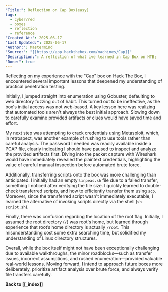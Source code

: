 ```yaml
---
"Title:": Reflection on Cap Box(easy)
tags:
  - cyber/red
  - boxes
  - reflection
  - reference
"Created At:": 2025-06-17
"Last Updated:": 2025-06-17
"Author:": Mastermind
"Source:": "[[https://app.hackthebox.com/machines/Cap]]"
"Description:": A reflection of what ive learned in Cap Box on HTB;
"Done:": true
---
```



Reflecting on my experience with the "Cap" box on Hack The Box, I encountered several important lessons that deepened my understanding of practical penetration testing.

Initially, I jumped straight into enumeration using Gobuster, defaulting to web directory fuzzing out of habit. This turned out to be ineffective, as the box's initial access was not web-based. A key lesson here was realizing that automated tools aren't always the best initial approach. Slowing down to carefully examine provided artifacts or clues would have saved time and effort.

My next step was attempting to crack credentials using Metasploit, which, in retrospect, was another example of rushing to use tools rather than careful analysis. The password I needed was readily available inside a PCAP file, clearly indicating I should have paused to inspect and analyze the provided artifacts first. Diving into the packet capture with Wireshark would have immediately revealed the plaintext credentials, highlighting the value of careful manual inspection before automated brute force.

Additionally, transferring scripts onto the box was more challenging than anticipated. I initially had an empty `linpeas.sh` file due to a failed transfer, something I noticed after verifying the file size. I quickly learned to double-check transferred scripts, and how to efficiently transfer them using `scp`. Moreover, since the transferred script wasn't immediately executable, I learned the alternative of invoking scripts directly via the shell (`sh script.sh`).

Finally, there was confusion regarding the location of the root flag. Initially, I assumed the root directory (`/`) was root's home, but learned through experience that root’s home directory is actually `/root`. This misunderstanding cost some extra searching time, but solidified my understanding of Linux directory structures.

Overall, while the box itself might not have been exceptionally challenging due to available walkthroughs, the minor roadblocks—such as transfer issues, incorrect assumptions, and rushed enumeration—provided valuable real-world lessons. Moving forward, I intend to approach future boxes more deliberately, prioritize artifact analysis over brute force, and always verify file transfers carefully.

**Back to [[_index]]**